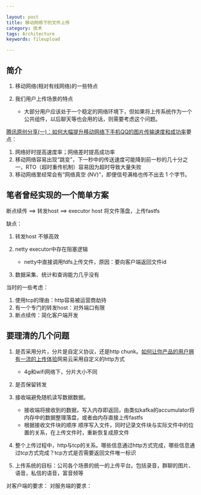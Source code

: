 ```yaml
---

layout: post
title: 移动网络下的文件上传
category: 技术
tags: Architecture
keywords: fileupload

---
```


## 简介

1. 移动网络(相对有线网络)的一些特点
2. 我们用户上传场景的特点

	* 大部分用户应该处于一个稳定的网络环境下，但如果将上传系统作为一个公共组件，以后聊天等也会用的话，则需要考虑这个问题。

[腾讯原创分享(一)：如何大幅提升移动网络下手机QQ的图片传输速度和成功率](http://www.52im.net/thread-675-1-1.html)要点：

1. 网络好时提高速度率；网络差时提高成功率
2. 移动网络容易出现“跳变”，下一秒中的传送速度可能降到前一秒的几十分之一，RTO（超时重传机制）容易因为超时导致大量失败
3. 移动网络里经常会有“网络真空 (NV)”，即便信号满格也传不出去 1 个字节。

## 笔者曾经实现的一个简单方案

断点续传  ==> 转发host ==> executor host 将文件落盘，上传fastfs

缺点：

1. 转发host 不够高效
2. netty executor中存在阻塞逻辑

	* netty中直接调用fdfs上传文件，原因：要向客户端返回文件id

3. 数据采集、统计和查询能力几乎没有

当时的一些考虑：

1. 使用tcp的理由：http容易被运营商劫持
2. 有一个专门的转发host：对外端口有限
3. 断点续传：简化客户端开发


## 要理清的几个问题

1. 是否采用分片，分片是自定义协议，还是http chunk。[如何让你产品的用户拥有一流的上传体验](https://zhuanlan.zhihu.com/p/28306136)网易云采用自定义的http方式

	* 4g和wifi网络下，分片大小不同

2. 是否保留转发
3. 接收端避免随机读写数据数据。

	* 接收端将接收到的数据，写入内存即返回，由类似kafka的accumulator将内存中的数据整理落盘，或者由内存直接上传fastfs
	* 根据接收文件块的顺序 顺序写入文件，同时记录文件块与实际文件中的位置的关系，在上传文件时，重新恢复成原文件
4. 整个上传过程中，http与tcp的关系。哪些信息通过http方式完成，哪些信息通过tcp方式完成？tcp方式是否需要返回文件唯一标识
5. 上传系统的目标：公司各个场景的统一的上传平台。包括录音，群聊的图片、语音，私信的语音，富音频等


对客户端的要求：
对服务端的要求：